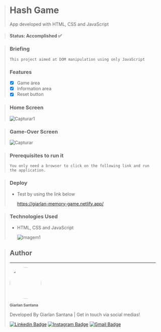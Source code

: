 > # Hash Game
> App developed with HTML, CSS and JavaScript

> #### Status: Accomplished ✅

> ### Briefing
>     This project aimed at DOM manipulation using only JavaScript
> ### Features
> - [X] Game área
> - [X] Information area
> - [X] Reset button

> ### Home Screen
> ![Capturar1](https://github.com/Giarlan/memory-game/assets/108962578/893103f3-6c9b-47b4-8c3d-86cc71ff0771)  

> ### Game-Over Screen
> ![Capturar](https://github.com/Giarlan/memory-game/assets/108962578/90ba9f81-dcb7-4497-a77f-2fbdb999a574)

> ### Prerequisites to run it
>     You only need a browser to click on the following link and run the application.

> ### Deploy
> * Test by using the link below
>   
>   https://giarlan-memory-game.netlify.app/


> ### Technologies Used
> * HTML, CSS and JavaScript
>
>   ![Imagem1](https://user-images.githubusercontent.com/108962578/232353877-d3f14d59-7605-4d3f-9822-d5762758a31f.png)

> ## Author
> ---
> <a href="https://www.instagram.com/santana.fsd/">
> <img style="border-radius: 50%;" src="https://user-images.githubusercontent.com/108962578/231322748-dab2928a-a426-453c-9f2a-23d6b6bc104d.png" width="100px;" alt=""/></a>
>
> <sub><b>Giarlan Santana</b></sub></a></a>
>
> Developed By Giarlan Santana | Get in touch via social medias!
>
> [![Linkedin Badge](https://img.shields.io/badge/-Giarlan-blue?style=flat-square&logo=Linkedin&logoColor=white&link=https://www.linkedin.com/in/giarlan-santana-367022152/)](https://www.linkedin.com/in/giarlan-santana-367022152/)
> [![Instagram Badge](https://img.shields.io/badge/-Giarlan-CE59CE?style=flat-square&logo=Instagram&logoColor=white&link=https://www.instagram.com/santana.fsd/)](https://www.instagram.com/santana.fsd/)
> [![Gmail Badge](https://img.shields.io/badge/-giarlansilva@gmail.com-EA4335?style=flat-square&logo=Gmail&logoColor=white&link=mailto:giarlansilva@gmail.com)](mailto:giarlansilva@gmail.com)

